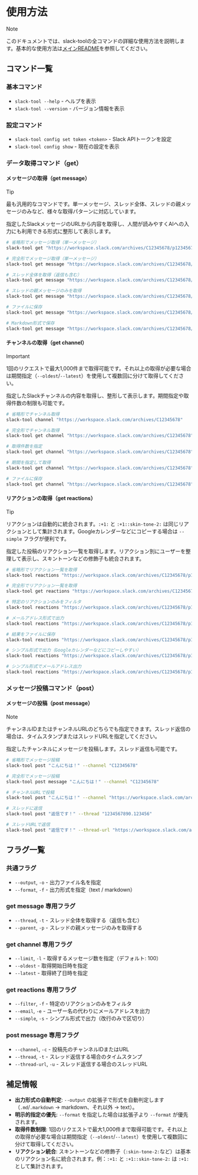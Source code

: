 # 使用方法

> [!NOTE]
> このドキュメントでは、slack-toolの全コマンドの詳細な使用方法を説明します。基本的な使用方法は[メインREADME](../README.md)を参照してください。

## コマンド一覧

### 基本コマンド

- `slack-tool --help` - ヘルプを表示
- `slack-tool --version` - バージョン情報を表示

### 設定コマンド

- `slack-tool config set token <token>` - Slack APIトークンを設定
- `slack-tool config show` - 現在の設定を表示

### データ取得コマンド（get）

#### メッセージの取得（get message）

> [!TIP]
> 最も汎用的なコマンドです。単一メッセージ、スレッド全体、スレッドの親メッセージのみなど、様々な取得パターンに対応しています。

指定したSlackメッセージのURLから内容を取得し、人間が読みやすくAIへの入力にも利用できる形式に整形して表示します。

```bash
# 省略形でメッセージ取得（単一メッセージ）
slack-tool get "https://workspace.slack.com/archives/C12345678/p1234567890123456"

# 完全形でメッセージ取得（単一メッセージ）
slack-tool get message "https://workspace.slack.com/archives/C12345678/p1234567890123456"

# スレッド全体を取得（返信も含む）
slack-tool get message "https://workspace.slack.com/archives/C12345678/p1234567890123456" --thread

# スレッドの親メッセージのみを取得
slack-tool get message "https://workspace.slack.com/archives/C12345678/p1234567890123456" --parent

# ファイルに保存
slack-tool get message "https://workspace.slack.com/archives/C12345678/p1234567890123456" --output message.md

# Markdown形式で保存
slack-tool get message "https://workspace.slack.com/archives/C12345678/p1234567890123456" --format markdown --output message.md
```


#### チャンネルの取得（get channel）

> [!IMPORTANT]
> 1回のリクエストで最大1,000件まで取得可能です。それ以上の取得が必要な場合は期間指定（`--oldest`/`--latest`）を使用して複数回に分けて取得してください。

指定したSlackチャンネルの内容を取得し、整形して表示します。期間指定や取得件数の制限も可能です。

```bash
# 省略形でチャンネル取得
slack-tool channel "https://workspace.slack.com/archives/C12345678"

# 完全形でチャンネル取得
slack-tool get channel "https://workspace.slack.com/archives/C12345678"

# 取得件数を指定
slack-tool get channel "https://workspace.slack.com/archives/C12345678" --limit 50

# 期間を指定して取得
slack-tool get channel "https://workspace.slack.com/archives/C12345678" --oldest "2024-01-01" --latest "2024-01-31"

# ファイルに保存
slack-tool get channel "https://workspace.slack.com/archives/C12345678" --output channel.md
```

#### リアクションの取得（get reactions）

> [!TIP]
> リアクションは自動的に統合されます。`:+1:` と `:+1::skin-tone-2:` は同じリアクションとして集計されます。Googleカレンダーなどにコピーする場合は `--simple` フラグが便利です。

指定した投稿のリアクション一覧を取得します。リアクション別にユーザーを整理して表示し、スキントーンなどの修飾子も統合されます。

```bash
# 省略形でリアクション一覧を取得
slack-tool reactions "https://workspace.slack.com/archives/C12345678/p1234567890123456"

# 完全形でリアクション一覧を取得
slack-tool get reactions "https://workspace.slack.com/archives/C12345678/p1234567890123456"

# 特定のリアクションのみをフィルタ
slack-tool reactions "https://workspace.slack.com/archives/C12345678/p1234567890123456" --filter ":参加します:"

# メールアドレス形式で出力
slack-tool reactions "https://workspace.slack.com/archives/C12345678/p1234567890123456" --email

# 結果をファイルに保存
slack-tool reactions "https://workspace.slack.com/archives/C12345678/p1234567890123456" --output reactions.txt

# シンプル形式で出力（Googleカレンダーなどにコピーしやすい）
slack-tool reactions "https://workspace.slack.com/archives/C12345678/p1234567890123456" --simple

# シンプル形式でメールアドレス出力
slack-tool reactions "https://workspace.slack.com/archives/C12345678/p1234567890123456" --simple --email
```

### メッセージ投稿コマンド（post）

#### メッセージの投稿（post message）

> [!NOTE]
> チャンネルIDまたはチャンネルURLのどちらでも指定できます。スレッド返信の場合は、タイムスタンプまたはスレッドURLを指定してください。

指定したチャンネルにメッセージを投稿します。スレッド返信も可能です。

```bash
# 省略形でメッセージ投稿
slack-tool post "こんにちは！" --channel "C12345678"

# 完全形でメッセージ投稿
slack-tool post message "こんにちは！" --channel "C12345678"

# チャンネルURLで投稿
slack-tool post "こんにちは！" --channel "https://workspace.slack.com/archives/C12345678"

# スレッドに返信
slack-tool post "返信です！" --thread "1234567890.123456"

# スレッドURLで返信
slack-tool post "返信です！" --thread-url "https://workspace.slack.com/archives/C12345678/p1234567890123456"
```

## フラグ一覧

### 共通フラグ

- `--output`, `-o` - 出力ファイル名を指定
- `--format`, `-f` - 出力形式を指定（text / markdown）

### get message 専用フラグ

- `--thread`, `-t` - スレッド全体を取得する（返信も含む）
- `--parent`, `-p` - スレッドの親メッセージのみを取得する

### get channel 専用フラグ

- `--limit`, `-l` - 取得するメッセージ数を指定（デフォルト: 100）
- `--oldest` - 取得開始日時を指定
- `--latest` - 取得終了日時を指定

### get reactions 専用フラグ

- `--filter`, `-f` - 特定のリアクションのみをフィルタ
- `--email`, `-e` - ユーザー名の代わりにメールアドレスを出力
- `--simple`, `-s` - シンプル形式で出力（改行のみで区切り）

### post message 専用フラグ

- `--channel`, `-c` - 投稿先のチャンネルIDまたはURL
- `--thread`, `-t` - スレッド返信する場合のタイムスタンプ
- `--thread-url`, `-u` - スレッド返信する場合のスレッドURL

## 補足情報

- **出力形式の自動判定**: `--output` の拡張子で形式を自動判定します（`.md`/`.markdown` → markdown、それ以外 → text）。
- **明示的指定の優先**: `--format` を指定した場合は拡張子より `--format` が優先されます。
- **取得件数制限**: 1回のリクエストで最大1,000件まで取得可能です。それ以上の取得が必要な場合は期間指定（`--oldest`/`--latest`）を使用して複数回に分けて取得してください。
- **リアクション統合**: スキントーンなどの修飾子（`:skin-tone-2:`など）は基本のリアクション名に統合されます。例：`:+1:` と `:+1::skin-tone-2:` は `:+1:` として集計されます。

